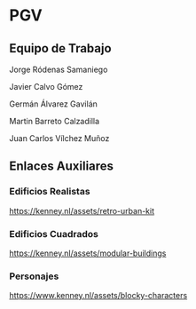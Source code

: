 # PGV

## Equipo de Trabajo
Jorge Ródenas Samaniego

Javier Calvo Gómez

Germán Álvarez Gavilán

Martin Barreto Calzadilla

Juan Carlos Vílchez Muñoz

## Enlaces Auxiliares

### Edificios Realistas
https://kenney.nl/assets/retro-urban-kit
### Edificios Cuadrados
https://kenney.nl/assets/modular-buildings
### Personajes
https://www.kenney.nl/assets/blocky-characters
